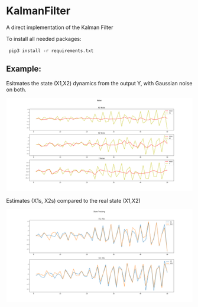 # KalmanFilter
A direct implementation of the Kalman Filter

To install all needed packages:

 `  pip3 install -r requirements.txt ` 
 

## Example:
 
 Esitmates the state (X1,X2) dynamics from the output Y, with Gaussian noise on both.
 
 ![plot](https://github.com/0xbadc0ffe/KalmanFilter/blob/main/fig_1.png)
 
 Estimates (X1s, X2s) compared to the real state (X1,X2)
 
 ![plot](https://github.com/0xbadc0ffe/KalmanFilter/blob/main/fig_2.png)
 
